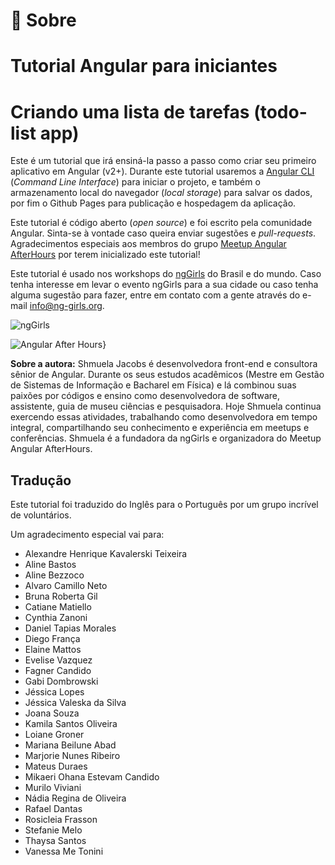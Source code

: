 # 👀 Sobre 

# Tutorial Angular para iniciantes 

# Criando uma lista de tarefas (todo-list app) 

Este é um tutorial que irá ensiná-la passo a passo como criar seu primeiro aplicativo em Angular (v2+). Durante este tutorial usaremos a [Angular CLI](https://cli.angular.io/) (*Command Line Interface*) para iniciar o projeto, e também o armazenamento local do navegador (*local storage*) para salvar os dados, por fim o Github Pages para publicação e hospedagem da aplicação.

Este tutorial é código aberto (*open source*) e foi escrito pela comunidade Angular. Sinta-se à vontade caso queira enviar sugestões e *pull-requests*. Agradecimentos especiais aos membros do grupo [Meetup Angular AfterHours](http://www.meetup.com/Angular-AfterHours/events/235151422/) por terem inicializado este tutorial! 

Este tutorial é usado nos workshops do [ngGirls](http://ng-girls.org) do Brasil e do mundo. Caso tenha interesse em levar o evento ngGirls para a sua cidade ou caso tenha alguma sugestão para fazer, entre em contato com a gente através do e-mail [info@ng-girls.org](/mailto:info@ng-girls.org).

![ngGirls](/assets/ngGirls%20banner%20transparent.png)

![Angular After Hours}](/assets/slogen.png)

**Sobre a autora:** Shmuela Jacobs é desenvolvedora front-end e consultora sênior de Angular. 
Durante os seus estudos acadêmicos \(Mestre em Gestão de Sistemas de Informação e Bacharel em Física\) e lá combinou suas paixões por códigos e ensino como desenvolvedora de software, assistente, guia de museu ciências e 
pesquisadora. Hoje Shmuela continua exercendo essas atividades, trabalhando como desenvolvedora em tempo integral, compartilhando seu conhecimento e experiência em meetups e conferências. Shmuela é a fundadora da ngGirls e organizadora do Meetup Angular AfterHours.

## Tradução

Este tutorial foi traduzido do Inglês para o Português por um grupo incrível de voluntários.

Um agradecimento especial vai para:

* Alexandre Henrique Kavalerski Teixeira
* Aline Bastos
* Aline Bezzoco
* Alvaro Camillo Neto
* Bruna Roberta Gil
* Catiane Matiello
* Cynthia Zanoni
* Daniel Tapias Morales
* Diego França
* Elaine Mattos
* Evelise Vazquez
* Fagner Candido
* Gabi Dombrowski
* Jéssica Lopes
* Jéssica Valeska da Silva
* Joana Souza
* Kamila Santos Oliveira
* Loiane Groner
* Mariana Beilune Abad
* Marjorie Nunes Ribeiro
* Mateus Duraes
* Mikaeri Ohana Estevam Candido
* Murilo Viviani
* Nádia Regina de Oliveira
* Rafael Dantas
* Rosicleia Frasson
* Stefanie Melo
* Thaysa Santos
* Vanessa Me Tonini
